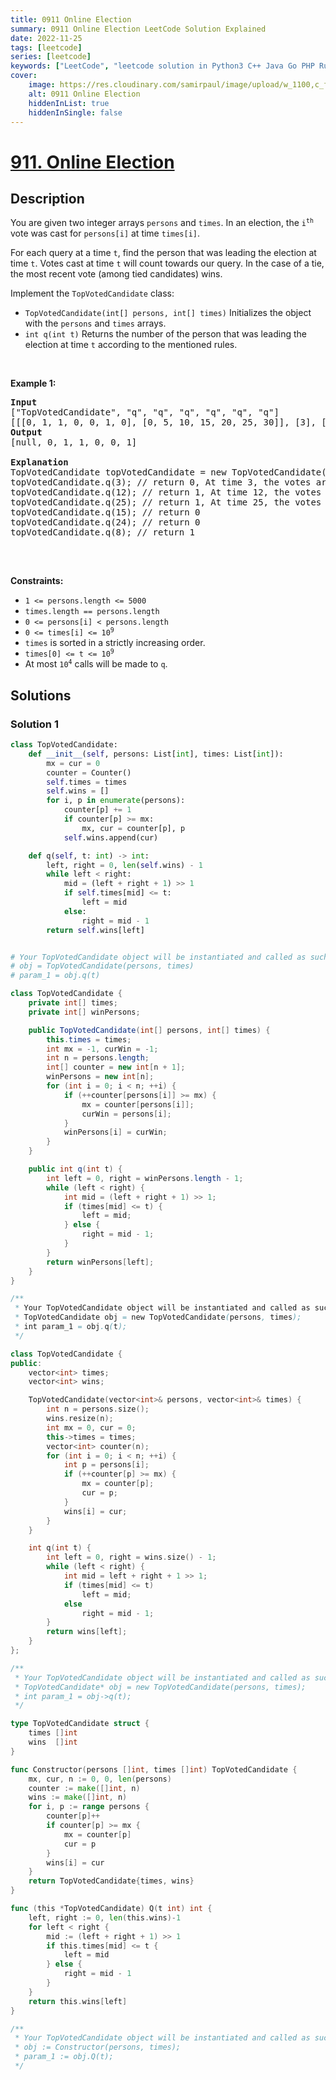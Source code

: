 ```yaml
---
title: 0911 Online Election
summary: 0911 Online Election LeetCode Solution Explained
date: 2022-11-25
tags: [leetcode]
series: [leetcode]
keywords: ["LeetCode", "leetcode solution in Python3 C++ Java Go PHP Ruby Swift TypeScript Rust C# JavaScript C", "0911 Online Election LeetCode Solution Explained in all languages"]
cover:
    image: https://res.cloudinary.com/samirpaul/image/upload/w_1100,c_fit,co_rgb:FFFFFF,l_text:Arial_75_bold:0911 Online Election - Solution Explained/problem-solving.webp
    alt: 0911 Online Election
    hiddenInList: true
    hiddenInSingle: false
---
```



# [911. Online Election](https://leetcode.com/problems/online-election)


## Description

<p>You are given two integer arrays <code>persons</code> and <code>times</code>. In an election, the <code>i<sup>th</sup></code> vote was cast for <code>persons[i]</code> at time <code>times[i]</code>.</p>

<p>For each query at a time <code>t</code>, find the person that was leading the election at time <code>t</code>. Votes cast at time <code>t</code> will count towards our query. In the case of a tie, the most recent vote (among tied candidates) wins.</p>

<p>Implement the <code>TopVotedCandidate</code> class:</p>

<ul>
	<li><code>TopVotedCandidate(int[] persons, int[] times)</code> Initializes the object with the <code>persons</code> and <code>times</code> arrays.</li>
	<li><code>int q(int t)</code> Returns the number of the person that was leading the election at time <code>t</code> according to the mentioned rules.</li>
</ul>

<p>&nbsp;</p>
<p><strong class="example">Example 1:</strong></p>

<pre>
<strong>Input</strong>
[&quot;TopVotedCandidate&quot;, &quot;q&quot;, &quot;q&quot;, &quot;q&quot;, &quot;q&quot;, &quot;q&quot;, &quot;q&quot;]
[[[0, 1, 1, 0, 0, 1, 0], [0, 5, 10, 15, 20, 25, 30]], [3], [12], [25], [15], [24], [8]]
<strong>Output</strong>
[null, 0, 1, 1, 0, 0, 1]

<strong>Explanation</strong>
TopVotedCandidate topVotedCandidate = new TopVotedCandidate([0, 1, 1, 0, 0, 1, 0], [0, 5, 10, 15, 20, 25, 30]);
topVotedCandidate.q(3); // return 0, At time 3, the votes are [0], and 0 is leading.
topVotedCandidate.q(12); // return 1, At time 12, the votes are [0,1,1], and 1 is leading.
topVotedCandidate.q(25); // return 1, At time 25, the votes are [0,1,1,0,0,1], and 1 is leading (as ties go to the most recent vote.)
topVotedCandidate.q(15); // return 0
topVotedCandidate.q(24); // return 0
topVotedCandidate.q(8); // return 1

</pre>

<p>&nbsp;</p>
<p><strong>Constraints:</strong></p>

<ul>
	<li><code>1 &lt;= persons.length &lt;= 5000</code></li>
	<li><code>times.length == persons.length</code></li>
	<li><code>0 &lt;= persons[i] &lt; persons.length</code></li>
	<li><code>0 &lt;= times[i] &lt;= 10<sup>9</sup></code></li>
	<li><code>times</code> is sorted in a strictly increasing order.</li>
	<li><code>times[0] &lt;= t &lt;= 10<sup>9</sup></code></li>
	<li>At most <code>10<sup>4</sup></code> calls will be made to <code>q</code>.</li>
</ul>

## Solutions

### Solution 1

<!-- tabs:start -->

```python
class TopVotedCandidate:
    def __init__(self, persons: List[int], times: List[int]):
        mx = cur = 0
        counter = Counter()
        self.times = times
        self.wins = []
        for i, p in enumerate(persons):
            counter[p] += 1
            if counter[p] >= mx:
                mx, cur = counter[p], p
            self.wins.append(cur)

    def q(self, t: int) -> int:
        left, right = 0, len(self.wins) - 1
        while left < right:
            mid = (left + right + 1) >> 1
            if self.times[mid] <= t:
                left = mid
            else:
                right = mid - 1
        return self.wins[left]


# Your TopVotedCandidate object will be instantiated and called as such:
# obj = TopVotedCandidate(persons, times)
# param_1 = obj.q(t)
```

```java
class TopVotedCandidate {
    private int[] times;
    private int[] winPersons;

    public TopVotedCandidate(int[] persons, int[] times) {
        this.times = times;
        int mx = -1, curWin = -1;
        int n = persons.length;
        int[] counter = new int[n + 1];
        winPersons = new int[n];
        for (int i = 0; i < n; ++i) {
            if (++counter[persons[i]] >= mx) {
                mx = counter[persons[i]];
                curWin = persons[i];
            }
            winPersons[i] = curWin;
        }
    }

    public int q(int t) {
        int left = 0, right = winPersons.length - 1;
        while (left < right) {
            int mid = (left + right + 1) >> 1;
            if (times[mid] <= t) {
                left = mid;
            } else {
                right = mid - 1;
            }
        }
        return winPersons[left];
    }
}

/**
 * Your TopVotedCandidate object will be instantiated and called as such:
 * TopVotedCandidate obj = new TopVotedCandidate(persons, times);
 * int param_1 = obj.q(t);
 */
```

```cpp
class TopVotedCandidate {
public:
    vector<int> times;
    vector<int> wins;

    TopVotedCandidate(vector<int>& persons, vector<int>& times) {
        int n = persons.size();
        wins.resize(n);
        int mx = 0, cur = 0;
        this->times = times;
        vector<int> counter(n);
        for (int i = 0; i < n; ++i) {
            int p = persons[i];
            if (++counter[p] >= mx) {
                mx = counter[p];
                cur = p;
            }
            wins[i] = cur;
        }
    }

    int q(int t) {
        int left = 0, right = wins.size() - 1;
        while (left < right) {
            int mid = left + right + 1 >> 1;
            if (times[mid] <= t)
                left = mid;
            else
                right = mid - 1;
        }
        return wins[left];
    }
};

/**
 * Your TopVotedCandidate object will be instantiated and called as such:
 * TopVotedCandidate* obj = new TopVotedCandidate(persons, times);
 * int param_1 = obj->q(t);
 */
```

```go
type TopVotedCandidate struct {
	times []int
	wins  []int
}

func Constructor(persons []int, times []int) TopVotedCandidate {
	mx, cur, n := 0, 0, len(persons)
	counter := make([]int, n)
	wins := make([]int, n)
	for i, p := range persons {
		counter[p]++
		if counter[p] >= mx {
			mx = counter[p]
			cur = p
		}
		wins[i] = cur
	}
	return TopVotedCandidate{times, wins}
}

func (this *TopVotedCandidate) Q(t int) int {
	left, right := 0, len(this.wins)-1
	for left < right {
		mid := (left + right + 1) >> 1
		if this.times[mid] <= t {
			left = mid
		} else {
			right = mid - 1
		}
	}
	return this.wins[left]
}

/**
 * Your TopVotedCandidate object will be instantiated and called as such:
 * obj := Constructor(persons, times);
 * param_1 := obj.Q(t);
 */
```

<!-- tabs:end -->

<!-- end -->

